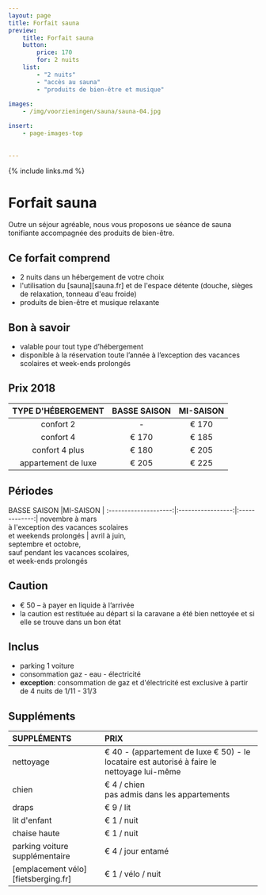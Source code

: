 ```yaml
---
layout: page
title: Forfait sauna
preview: 
    title: Forfait sauna
    button:
        price: 170
        for: 2 nuits
    list:
        - "2 nuits"
        - "accès au sauna"
        - "produits de bien-être et musique"
        
images:
    - /img/voorzieningen/sauna/sauna-04.jpg

insert:
    - page-images-top
    
    
---
```


{% include links.md %}


# Forfait sauna

Outre un séjour agréable, nous vous proposons ue séance de sauna tonifiante accompagnée des produits de bien-être. 

## Ce forfait comprend

- 2 nuits dans un hébergement de votre choix
- l'utilisation du [sauna][sauna.fr] et de l'espace détente (douche, sièges de relaxation, tonneau d'eau froide)
- produits de bien-être et musique relaxante


## Bon à savoir

- valable pour tout type d’hébergement
- disponible à la réservation toute l’année à l’exception des vacances scolaires et week-ends prolongés

## Prix 2018

TYPE D'HÉBERGEMENT  | BASSE SAISON| MI-SAISON    |
:------------------:|:-----------:|:-------------:           
confort 2           |-            |€ 170               
confort 4           |€ 170        |€ 185         
confort 4 plus      |€ 180        |€ 205
appartement de luxe |€ 205        |€ 225         
        


## Périodes

BASSE SAISON          |MI-SAISON          | 
:--------------------:|:-----------------:|:-------------:|
novembre à mars<br>à l'exception des vacances scolaires <br>et weekends prolongés | avril à juin, <br>septembre et octobre, <br>sauf pendant les vacances scolaires, <br>et week-ends prolongés

## Caution

- € 50 – à payer en liquide à l’arrivée
- la caution est restituée au départ si la caravane a été bien nettoyée et si elle se trouve dans un bon état

## Inclus

- parking 1 voiture
- consommation gaz - eau - électricité 
- **exception**: consommation de gaz et d'électricité est exclusive à partir de 4 nuits de 1/11 - 31/3

## Suppléments

SUPPLÉMENTS               | PRIX
:-------------------|:-----------|
nettoyage           | € 40 - (appartement de luxe € 50) - le locataire est autorisé à faire le nettoyage lui-même
chien               | € 4 / chien<br> pas admis dans les appartements
draps               | € 9 / lit
lit d'enfant        | € 1 / nuit
chaise haute        | € 1 / nuit
parking voiture supplémentaire  | € 4 / jour entamé
[emplacement vélo][fietsberging.fr]| € 1 / vélo / nuit


